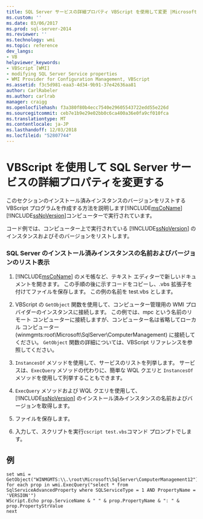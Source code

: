 ```yaml
---
title: SQL Server サービスの詳細プロパティ VBScript を使用して変更 |Microsoft Docs
ms.custom: ''
ms.date: 03/06/2017
ms.prod: sql-server-2014
ms.reviewer: ''
ms.technology: wmi
ms.topic: reference
dev_langs:
- VB
helpviewer_keywords:
- VBScript [WMI]
- modifying SQL Server Service properties
- WMI Provider for Configuration Management, VBScript
ms.assetid: f3c5d981-eaa3-4d34-9b91-37e42636aa81
author: CarlRabeler
ms.author: carlrab
manager: craigg
ms.openlocfilehash: f3a380f80b4ecc7540e29605543722edd55e226d
ms.sourcegitcommit: ceb7e1b9e29e02bb0c6ca400a36e0fa9cf010fca
ms.translationtype: MT
ms.contentlocale: ja-JP
ms.lasthandoff: 12/03/2018
ms.locfileid: "52807744"
---
```

# <a name="modify-sql-server-service-advanced-properties-using-vbscript"></a>VBScript を使用して SQL Server サービスの詳細プロパティを変更する
  このセクションのインストール済みインスタンスのバージョンをリストする VBScript プログラムを作成する方法を説明します[!INCLUDE[msCoName](../../includes/msconame-md.md)][!INCLUDE[ssNoVersion](../../includes/ssnoversion-md.md)]コンピューターで実行されています。  
  
 コード例では、コンピューター上で実行されている [!INCLUDE[ssNoVersion](../../includes/ssnoversion-md.md)] のインスタンスおよびそのバージョンをリストします。  
  
### <a name="listing-name-and-version-of-installed-instances-of-sql-server"></a>SQL Server のインストール済みインスタンスの名前およびバージョンのリスト表示  
  
1.  [!INCLUDE[msCoName](../../includes/msconame-md.md)] のメモ帳など、テキスト エディターで新しいドキュメントを開きます。 この手順の後に示すコードをコピーし、.vbs 拡張子を付けてファイルを保存します。 この例の名前を test.vbs とします。  
  
2.  VBScript の `GetObject` 関数を使用して、コンピューター管理用の WMI プロバイダーのインスタンスに接続します。 この例では、mpc という名前のリモート コンピューターに接続しますが、コンピューター名は省略してローカル コンピューター (winmgmts:root\Microsoft\SqlServer\ComputerManagement) に接続してください。 `GetObject` 関数の詳細については、VBScript リファレンスを参照してください。  
  
3.  `InstancesOf` メソッドを使用して、サービスのリストを列挙します。 サービスは、`ExecQuery` メソッドの代わりに、簡単な WQL クエリと `InstancesOf` メソッドを使用して列挙することもできます。  
  
4.  `ExecQuery` メソッドおよび WQL クエリを使用して、[!INCLUDE[ssNoVersion](../../includes/ssnoversion-md.md)] のインストール済みインスタンスの名前およびバージョンを取得します。  
  
5.  ファイルを保存します。  
  
6.  入力して、スクリプトを実行`cscript test.vbs`コマンド プロンプトでします。  
  
## <a name="example"></a>例  
  
```  
set wmi = GetObject("WINMGMTS:\\.\root\Microsoft\SqlServer\ComputerManagement12")  
for each prop in wmi.ExecQuery("select * from SqlServiceAdvancedProperty where SQLServiceType = 1 AND PropertyName = 'VERSION'")  
WScript.Echo prop.ServiceName & " " & prop.PropertyName & ": " & prop.PropertyStrValue  
next  
```  
  
  
